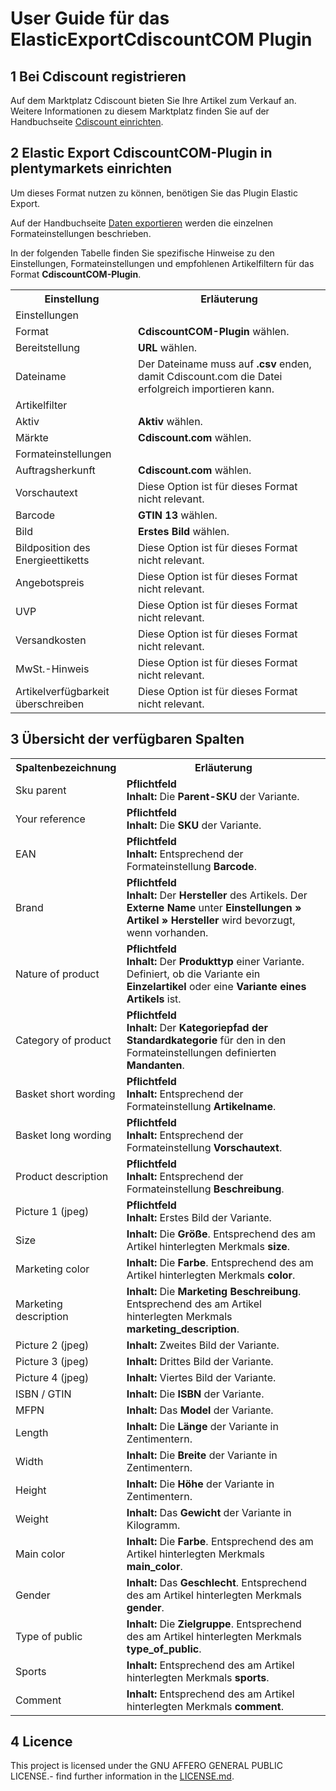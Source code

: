 # User Guide für das ElasticExportCdiscountCOM Plugin

<div class="container-toc"></div>

## 1 Bei Cdiscount registrieren

Auf dem Marktplatz Cdiscount bieten Sie Ihre Artikel zum Verkauf an. Weitere Informationen zu diesem Marktplatz finden Sie auf der Handbuchseite [Cdiscount einrichten](https://knowledge.plentymarkets.com/omni-channel/multi-channel/cdiscount).

## 2 Elastic Export CdiscountCOM-Plugin in plentymarkets einrichten

Um dieses Format nutzen zu können, benötigen Sie das Plugin Elastic Export.

Auf der Handbuchseite [Daten exportieren](https://www.plentymarkets.eu/handbuch/datenaustausch/daten-exportieren/#4) werden die einzelnen Formateinstellungen beschrieben.

In der folgenden Tabelle finden Sie spezifische Hinweise zu den Einstellungen, Formateinstellungen und empfohlenen Artikelfiltern für das Format **CdiscountCOM-Plugin**.
<table>
    <tr>
        <th>
            Einstellung
        </th>
        <th>
            Erläuterung
        </th>
    </tr>
    <tr>
        <td class="th" colspan="2">
            Einstellungen
        </td>
    </tr>
    <tr>
        <td>
            Format
        </td>
        <td>
            <b>CdiscountCOM-Plugin</b> wählen.
        </td>
    </tr>
    <tr>
        <td>
            Bereitstellung
        </td>
        <td>
            <b>URL</b> wählen.
        </td>
    </tr>
    <tr>
        <td>
            Dateiname
        </td>
        <td>
            Der Dateiname muss auf <b>.csv</b> enden, damit Cdiscount.com die Datei erfolgreich importieren kann.
        </td>
    </tr>
    <tr>
        <td class="th" colspan="2">
            Artikelfilter
        </td>
    </tr>
    <tr>
        <td>
            Aktiv
        </td>
        <td>
            <b>Aktiv</b> wählen.
        </td>
    </tr>
    <tr>
        <td>
            Märkte
        </td>
        <td>
            <b>Cdiscount.com</b> wählen.
        </td>
    </tr>
    <tr>
        <td class="th" colspan="2">
            Formateinstellungen
        </td>
    </tr>
    <tr>
        <td>
            Auftragsherkunft
        </td>
        <td>
            <b>Cdiscount.com</b> wählen.
        </td>
    </tr>
    <tr>
        <td>
            Vorschautext
        </td>
        <td>
            Diese Option ist für dieses Format nicht relevant.
        </td>
    </tr>
    <tr>
		<td>
			Barcode
		</td>
		<td>
			<b>GTIN 13</b> wählen.
		</td>
	</tr>
    <tr>
        <td>
            Bild
        </td>
        <td>
            <b>Erstes Bild</b> wählen.
        </td>
    </tr>
    <tr>
		<td>
			Bildposition des Energieettiketts
		</td>
		<td>
			Diese Option ist für dieses Format nicht relevant.
		</td>
	</tr>
    <tr>
        <td>
            Angebotspreis
        </td>
        <td>
            Diese Option ist für dieses Format nicht relevant.
        </td>
    </tr>
    <tr>
		<td>
			UVP
		</td>
		<td>
			Diese Option ist für dieses Format nicht relevant.
		</td>
	</tr>
	<tr>
		<td>
			Versandkosten
		</td>
		<td>
			Diese Option ist für dieses Format nicht relevant.
		</td>
	</tr>
    <tr>
        <td>
            MwSt.-Hinweis
        </td>
        <td>
            Diese Option ist für dieses Format nicht relevant.
        </td>
    </tr>
    <tr>
		<td>
			Artikelverfügbarkeit überschreiben
		</td>
		<td>
			Diese Option ist für dieses Format nicht relevant.
		</td>
	</tr>
</table>

## 3 Übersicht der verfügbaren Spalten
<table>
    <tr>
        <th>
            Spaltenbezeichnung
        </th>
        <th>
            Erläuterung
        </th>
    </tr>
    <tr>
    	<td>
    		Sku parent
    	</td>
    	<td>
    		<b>Pflichtfeld</b><br>
    		<b>Inhalt:</b> Die <b>Parent-SKU</b> der Variante.
    	</td>
    </tr>
    <tr>
    	<td>
    		Your reference
    	</td>
    	<td>
    		<b>Pflichtfeld</b><br>
    		<b>Inhalt:</b> Die <b>SKU</b> der Variante. 
    	</td>
    </tr>
    <tr>
    	<td>
    		EAN
    	</td>
    	<td>
    		<b>Pflichtfeld</b><br>
			<b>Inhalt:</b> Entsprechend der Formateinstellung <b>Barcode</b>.
    	</td>
    </tr>
    <tr>
        <td>
            Brand
        </td>
        <td>
            <b>Pflichtfeld</b><br>
            <b>Inhalt:</b> Der <b>Hersteller</b> des Artikels. Der <b>Externe Name</b> unter <b>Einstellungen » Artikel » Hersteller</b> wird bevorzugt, wenn vorhanden.
        </td>
    </tr>
	<tr>
		<td>
			Nature of product
		</td>
		<td>
			<b>Pflichtfeld</b><br>
			<b>Inhalt:</b> Der <b>Produkttyp</b> einer Variante. Definiert, ob die Variante ein <b>Einzelartikel</b> oder eine <b>Variante eines Artikels</b> ist.
		</td>
	</tr>
	<tr>
		<td>
			Category of product
		</td>
		<td>
			<b>Pflichtfeld</b><br>
			<b>Inhalt:</b> Der <b>Kategoriepfad der Standardkategorie</b> für den in den Formateinstellungen definierten <b>Mandanten</b>.
		</td>
	</tr>
	<tr>
		<td>
			Basket short wording
		</td>
		<td>
			<b>Pflichtfeld</b><br>
			<b>Inhalt:</b> Entsprechend der Formateinstellung <b>Artikelname</b>.
		</td>
	</tr>
	<tr>
    	<td>
    		Basket long wording
    	</td>
    	<td>
    		<b>Pflichtfeld</b><br>
    		<b>Inhalt:</b> Entsprechend der Formateinstellung <b>Vorschautext</b>.
    	</td>
    </tr>
	<tr>
    	<td>
    		Product description
    	</td>
    	<td>
    		<b>Pflichtfeld</b><br>
    		<b>Inhalt:</b> Entsprechend der Formateinstellung <b>Beschreibung</b>.
    	</td>
    </tr>
	<tr>
    	<td>
    		Picture 1 (jpeg)
    	</td>
    	<td>
    		<b>Pflichtfeld</b><br>
    		<b>Inhalt:</b> Erstes Bild der Variante.
    	</td>
    </tr>
	<tr>
    	<td>
    		Size
    	</td>
    	<td>
    		<b>Inhalt:</b> Die <b>Größe</b>. Entsprechend des am Artikel hinterlegten Merkmals <b>size</b>.
    	</td>
    </tr>
	<tr>
    	<td>
    		Marketing color
    	</td>
    	<td>
    		<b>Inhalt:</b> Die <b>Farbe</b>. Entsprechend des am Artikel hinterlegten Merkmals <b>color</b>.
    	</td>
    </tr>
	<tr>
    	<td>
    		Marketing description
    	</td>
    	<td>
    		<b>Inhalt:</b> Die <b>Marketing Beschreibung</b>. Entsprechend des am Artikel hinterlegten Merkmals <b>marketing_description</b>.
    	</td>
    </tr>
	<tr>
    	<td>
    		Picture 2 (jpeg)
    	</td>
    	<td>
    		<b>Inhalt:</b> Zweites Bild der Variante.
    	</td>
    </tr>
	<tr>
    	<td>
			Picture 3 (jpeg)
		</td>
		<td>
			<b>Inhalt:</b> Drittes Bild der Variante.
		</td>
    </tr>
	<tr>
    	<td>
			Picture 4 (jpeg)
		</td>
		<td>
			<b>Inhalt:</b> Viertes Bild der Variante.
		</td>
    </tr>
    <tr>
		<td>
			ISBN / GTIN
		</td>
		<td>
			<b>Inhalt:</b> Die <b>ISBN</b> der Variante.
		</td>
	</tr>
	<tr>
		<td>
			MFPN
		</td>
		<td>
			<b>Inhalt:</b> Das <b>Model</b> der Variante.
		</td>
	</tr>
	<tr>
		<td>
			Length
		</td>
		<td>
			<b>Inhalt:</b> Die <b>Länge</b> der Variante in Zentimentern.
		</td>
	</tr>
	<tr>
		<td>
			Width
		</td>
		<td>
			<b>Inhalt:</b> Die <b>Breite</b> der Variante in Zentimentern.
		</td>
	</tr>
	<tr>
		<td>
			Height
		</td>
		<td>
			<b>Inhalt:</b> Die <b>Höhe</b> der Variante in Zentimentern.
		</td>
	</tr>
	<tr>
		<td>
			Weight
		</td>
		<td>
			<b>Inhalt:</b> Das <b>Gewicht</b> der Variante in Kilogramm.
		</td>
	</tr>
	<tr>
		<td>
			Main color
		</td>
		<td>
			<b>Inhalt:</b> Die <b>Farbe</b>. Entsprechend des am Artikel hinterlegten Merkmals <b>main_color</b>.
		</td>
	</tr>
	<tr>
		<td>
			Gender
		</td>
		<td>
			<b>Inhalt:</b> Das <b>Geschlecht</b>. Entsprechend des am Artikel hinterlegten Merkmals <b>gender</b>.
		</td>
	</tr>
	<tr>
		<td>
			Type of public
		</td>
		<td>
			<b>Inhalt:</b> Die <b>Zielgruppe</b>. Entsprechend des am Artikel hinterlegten Merkmals <b>type_of_public</b>.
		</td>
	</tr>
	<tr>
		<td>
			Sports
		</td>
		<td>
			<b>Inhalt:</b> Entsprechend des am Artikel hinterlegten Merkmals <b>sports</b>.
		</td>
	</tr>
	<tr>
		<td>
			Comment
		</td>
		<td>
			<b>Inhalt:</b> Entsprechend des am Artikel hinterlegten Merkmals <b>comment</b>.
		</td>
	</tr>	
</table>

## 4 Licence
This project is licensed under the GNU AFFERO GENERAL PUBLIC LICENSE.- find further information in the [LICENSE.md](https://github.com/plentymarkets/plugin-elastic-export-cdiscount-com/blob/master/LICENSE.md).
